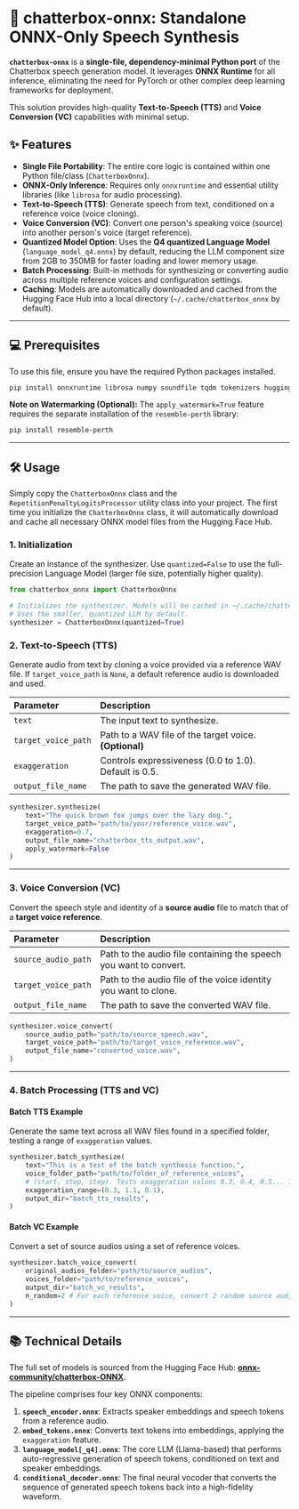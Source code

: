 # 🤖 chatterbox-onnx: Standalone ONNX-Only Speech Synthesis

**`chatterbox-onnx`** is a **single-file, dependency-minimal Python port** of the Chatterbox speech generation model. It leverages **ONNX Runtime** for all inference, eliminating the need for PyTorch or other complex deep learning frameworks for deployment.

This solution provides high-quality **Text-to-Speech (TTS)** and **Voice Conversion (VC)** capabilities with minimal setup.

## ✨ Features

  * **Single File Portability**: The entire core logic is contained within one Python file/class (`ChatterboxOnnx`).
  * **ONNX-Only Inference**: Requires only `onnxruntime` and essential utility libraries (like `librosa` for audio processing).
  * **Text-to-Speech (TTS)**: Generate speech from text, conditioned on a reference voice (voice cloning).
  * **Voice Conversion (VC)**: Convert one person's speaking voice (source) into another person's voice (target reference).
  * **Quantized Model Option**: Uses the **Q4 quantized Language Model** (`language_model_q4.onnx`) by default, reducing the LLM component size from 2GB to 350MB for faster loading and lower memory usage.
  * **Batch Processing**: Built-in methods for synthesizing or converting audio across multiple reference voices and configuration settings.
  * **Caching**: Models are automatically downloaded and cached from the Hugging Face Hub into a local directory (`~/.cache/chatterbox_onnx` by default).

-----

## 💻 Prerequisites

To use this file, ensure you have the required Python packages installed.

```bash
pip install onnxruntime librosa numpy soundfile tqdm tokenizers huggingface_hub
```

**Note on Watermarking (Optional):**
The `apply_watermark=True` feature requires the separate installation of the `resemble-perth` library:

```bash
pip install resemble-perth
```

-----

## 🛠️ Usage

Simply copy the `ChatterboxOnnx` class and the `RepetitionPenaltyLogitsProcessor` utility class into your project. The first time you initialize the `ChatterboxOnnx` class, it will automatically download and cache all necessary ONNX model files from the Hugging Face Hub.

### 1\. Initialization

Create an instance of the synthesizer. Use `quantized=False` to use the full-precision Language Model (larger file size, potentially higher quality).

```python
from chatterbox_onnx import ChatterboxOnnx

# Initializes the synthesizer. Models will be cached in ~/.cache/chatterbox_onnx/
# Uses the smaller, quantized LLM by default.
synthesizer = ChatterboxOnnx(quantized=True) 
```

### 2\. Text-to-Speech (TTS)

Generate audio from text by cloning a voice provided via a reference WAV file. If `target_voice_path` is `None`, a default reference audio is downloaded and used.

| Parameter | Description |
| :--- | :--- |
| `text` | The input text to synthesize. |
| `target_voice_path` | Path to a WAV file of the target voice. **(Optional)** |
| `exaggeration` | Controls expressiveness (0.0 to 1.0). Default is 0.5. |
| `output_file_name` | The path to save the generated WAV file. |

```python
synthesizer.synthesize(
    text="The quick brown fox jumps over the lazy dog.",
    target_voice_path="path/to/your/reference_voice.wav", 
    exaggeration=0.7,
    output_file_name="chatterbox_tts_output.wav",
    apply_watermark=False
)
```

-----

### 3\. Voice Conversion (VC)

Convert the speech style and identity of a **source audio** file to match that of a **target voice reference**.

| Parameter | Description |
| :--- | :--- |
| `source_audio_path` | Path to the audio file containing the speech you want to convert. |
| `target_voice_path` | Path to the audio file of the voice identity you want to clone. |
| `output_file_name` | The path to save the converted WAV file. |

```python
synthesizer.voice_convert(
    source_audio_path="path/to/source_speech.wav",
    target_voice_path="path/to/target_voice_reference.wav",
    output_file_name="converted_voice.wav",
)
```

-----

### 4\. Batch Processing (TTS and VC)

#### Batch TTS Example

Generate the same text across all WAV files found in a specified folder, testing a range of `exaggeration` values.

```python
synthesizer.batch_synthesize(
    text="This is a test of the batch synthesis function.",
    voice_folder_path="path/to/folder_of_reference_voices",
    # (start, stop, step). Tests exaggeration values 0.3, 0.4, 0.5... 1.1.
    exaggeration_range=(0.3, 1.1, 0.1), 
    output_dir="batch_tts_results",
)
```

#### Batch VC Example

Convert a set of source audios using a set of reference voices.

```python
synthesizer.batch_voice_convert(
    original_audios_folder="path/to/source_audios", 
    voices_folder="path/to/reference_voices",  
    output_dir="batch_vc_results",
    n_random=2 # For each reference voice, convert 2 random source audios
)
```

-----

## 📚 Technical Details

The full set of models is sourced from the Hugging Face Hub: **[onnx-community/chatterbox-ONNX](https://huggingface.co/onnx-community/chatterbox-ONNX)**.

The pipeline comprises four key ONNX components:

1.  **`speech_encoder.onnx`**: Extracts speaker embeddings and speech tokens from a reference audio.
2.  **`embed_tokens.onnx`**: Converts text tokens into embeddings, applying the `exaggeration` feature.
3.  **`language_model[_q4].onnx`**: The core LLM (Llama-based) that performs auto-regressive generation of speech tokens, conditioned on text and speaker embeddings.
4.  **`conditional_decoder.onnx`**: The final neural vocoder that converts the sequence of generated speech tokens back into a high-fidelity waveform.
